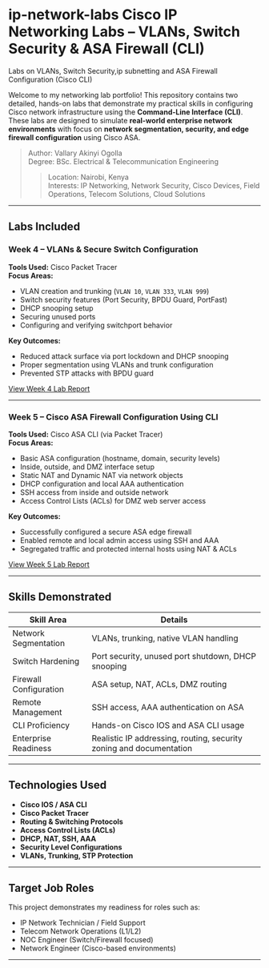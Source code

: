 # ip-network-labs Cisco IP Networking Labs – VLANs, Switch Security & ASA Firewall (CLI)

Labs on VLANs, Switch Security,ip subnetting and ASA Firewall Configuration (Cisco CLI)

Welcome to my networking lab portfolio! This repository contains two detailed, hands-on labs that demonstrate my practical skills in configuring Cisco network infrastructure using the **Command-Line Interface (CLI)**. These labs are designed to simulate **real-world enterprise network environments** with focus on **network segmentation, security, and edge firewall configuration** using Cisco ASA.

>  Author: Vallary Akinyi Ogolla  
>  Degree: BSc. Electrical & Telecommunication Engineering  
>  >  Location: Nairobi, Kenya  
>  Interests: IP Networking, Network Security, Cisco Devices, Field Operations, Telecom Solutions, Cloud Solutions

---

##  Labs Included

###  Week 4 – VLANs & Secure Switch Configuration

**Tools Used:** Cisco Packet Tracer  
**Focus Areas:**
- VLAN creation and trunking (`VLAN 10`, `VLAN 333`, `VLAN 999`)
- Switch security features (Port Security, BPDU Guard, PortFast)
- DHCP snooping setup
- Securing unused ports
- Configuring and verifying switchport behavior

**Key Outcomes:**
- Reduced attack surface via port lockdown and DHCP snooping
- Proper segmentation using VLANs and trunk configuration
- Prevented STP attacks with BPDU guard

 [View Week 4 Lab Report](https://github.com/Akinyi83/ip-network-labs/blob/main/Week%204%20VLANs%20and%20Secure%20Switch%20Configuration/0Actual%20Router%20and%20VLANs%20Configuration%20on%20SwitchesReport.md)

---

###  Week 5 – Cisco ASA Firewall Configuration Using CLI

**Tools Used:** Cisco ASA CLI (via Packet Tracer)  
**Focus Areas:**
- Basic ASA configuration (hostname, domain, security levels)
- Inside, outside, and DMZ interface setup
- Static NAT and Dynamic NAT via network objects
- DHCP configuration and local AAA authentication
- SSH access from inside and outside network
- Access Control Lists (ACLs) for DMZ web server access

**Key Outcomes:**
- Successfully configured a secure ASA edge firewall
- Enabled remote and local admin access using SSH and AAA
- Segregated traffic and protected internal hosts using NAT & ACLs

 [View Week 5 Lab Report](https://github.com/Akinyi83/ip-network-labs/blob/main/Week%205%20%20Configure%20ASA%20Basic%20Settings%20and%20Firewall%20Using%20the%20CLI%20Report/asa_firewall_cli.md)

---

##  Skills Demonstrated

| Skill Area              | Details                                                             |
|-------------------------|---------------------------------------------------------------------|
| Network Segmentation    | VLANs, trunking, native VLAN handling                              |
| Switch Hardening        | Port security, unused port shutdown, DHCP snooping                 |
| Firewall Configuration  | ASA setup, NAT, ACLs, DMZ routing                                  |
| Remote Management       | SSH access, AAA authentication on ASA                              |
| CLI Proficiency         | Hands-on Cisco IOS and ASA CLI usage                               |
| Enterprise Readiness    | Realistic IP addressing, routing, security zoning and documentation|

---

##  Technologies Used
- **Cisco IOS / ASA CLI**
- **Cisco Packet Tracer**
- **Routing & Switching Protocols**
- **Access Control Lists (ACLs)**
- **DHCP, NAT, SSH, AAA**
- **Security Level Configurations**
- **VLANs, Trunking, STP Protection**

---

##  Target Job Roles
This project demonstrates my readiness for roles such as:
- IP Network Technician / Field Support
- Telecom Network Operations (L1/L2)
- NOC Engineer (Switch/Firewall focused)
- Network Engineer (Cisco-based environments)

---




